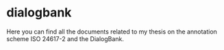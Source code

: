 # dialogbank
Here you can find all the documents related to my thesis on the annotation scheme ISO 24617-2 and the DialogBank.
